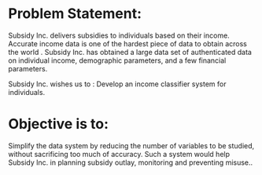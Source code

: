 # Problem Statement:
Subsidy Inc. delivers subsidies to individuals based on their income. Accurate income data is one of the hardest piece of data to obtain across the world
. Subsidy Inc. has obtained a large data set of authenticated data on individual income, demographic parameters, and a few financial parameters.

Subsidy Inc. wishes us to :
Develop an income classifier system for individuals.

# Objective is to:
Simplify the data system by reducing the number of variables to be studied, without sacrificing too much of accuracy. Such a system would help Subsidy Inc. in planning subsidy outlay, monitoring and preventing misuse..
